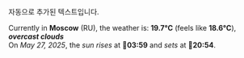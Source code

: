 
자동으로 추가된 텍스트입니다.

<!--START_SECTION:weather:moscow-->
Currently in **Moscow** (RU), the weather is: **19.7°C** (feels like **18.6°C**), ***overcast clouds***<br/>
On *May 27, 2025*, the *sun rises* at 🌅**03:59** and *sets* at 🌇**20:54**.
<!--END_SECTION:weather-->
